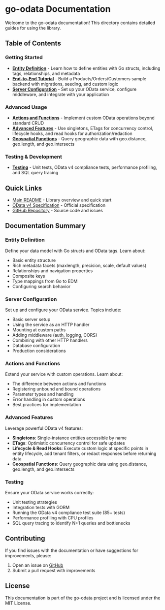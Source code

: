 # go-odata Documentation

Welcome to the go-odata documentation! This directory contains detailed guides for using the library.

## Table of Contents

### Getting Started

- **[Entity Definition](entities.md)** - Learn how to define entities with Go structs, including tags, relationships, and metadata
- **[End-to-End Tutorial](tutorial.md)** - Build a Products/Orders/Customers sample backend with migrations, seeding, and custom logic
- **[Server Configuration](server-configuration.md)** - Set up your OData service, configure middleware, and integrate with your application

### Advanced Usage

- **[Actions and Functions](actions-and-functions.md)** - Implement custom OData operations beyond standard CRUD
- **[Advanced Features](advanced-features.md)** - Use singletons, ETags for concurrency control, lifecycle hooks, and read hooks for authorization/redaction
- **[Geospatial Functions](geospatial.md)** - Query geographic data with geo.distance, geo.length, and geo.intersects

### Testing & Development

- **[Testing](testing.md)** - Unit tests, OData v4 compliance tests, performance profiling, and SQL query tracing

## Quick Links

- [Main README](../README.md) - Library overview and quick start
- [OData v4 Specification](https://docs.oasis-open.org/odata/odata/v4.01/odata-v4.01-part1-protocol.html) - Official specification
- [GitHub Repository](https://github.com/NLstn/go-odata) - Source code and issues

## Documentation Summary

### Entity Definition
Define your data model with Go structs and OData tags. Learn about:
- Basic entity structure
- Rich metadata facets (maxlength, precision, scale, default values)
- Relationships and navigation properties
- Composite keys
- Type mappings from Go to EDM
- Configuring search behavior

### Server Configuration
Set up and configure your OData service. Topics include:
- Basic server setup
- Using the service as an HTTP handler
- Mounting at custom paths
- Adding middleware (auth, logging, CORS)
- Combining with other HTTP handlers
- Database configuration
- Production considerations

### Actions and Functions
Extend your service with custom operations. Learn about:
- The difference between actions and functions
- Registering unbound and bound operations
- Parameter types and handling
- Error handling in custom operations
- Best practices for implementation

### Advanced Features
Leverage powerful OData v4 features:
- **Singletons**: Single-instance entities accessible by name
- **ETags**: Optimistic concurrency control for safe updates
- **Lifecycle & Read Hooks**: Execute custom logic at specific points in entity lifecycle, add tenant filters, or redact responses before returning data
- **Geospatial Functions**: Query geographic data using geo.distance, geo.length, and geo.intersects

### Testing
Ensure your OData service works correctly:
- Unit testing strategies
- Integration tests with GORM
- Running the OData v4 compliance test suite (85+ tests)
- Performance profiling with CPU profiles
- SQL query tracing to identify N+1 queries and bottlenecks

## Contributing

If you find issues with the documentation or have suggestions for improvements, please:
1. Open an issue on [GitHub](https://github.com/NLstn/go-odata/issues)
2. Submit a pull request with improvements

## License

This documentation is part of the go-odata project and is licensed under the MIT License.
